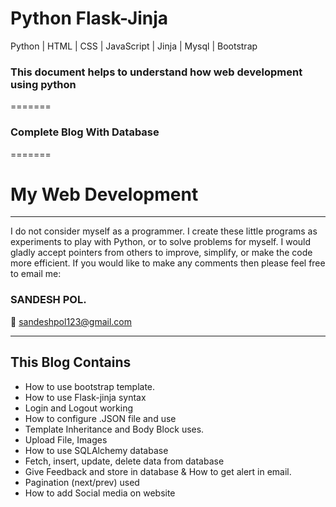 # <b>Python Flask-Jinja</b>
Python | HTML | CSS | JavaScript | Jinja | Mysql | Bootstrap
<h3>This document helps to understand how web development using python</h3>
=======
<h3>Complete Blog With Database </h3>
=======

# My Web Development
<hr>
I do not consider myself as a programmer. I create these little programs as experiments to play with Python, or to solve problems for myself. 
I would gladly accept pointers from others to improve, simplify, or make the code more efficient. If you would like to make any comments then please feel free to email me:

<h3><b>SANDESH POL.</b></h3>

:email: sandeshpol123@gmail.com
<hr>

## This Blog Contains
- How to use bootstrap template.
- How to use Flask-jinja syntax
- Login and Logout working
- How to configure .JSON file and use
- Template Inheritance and Body Block uses.
- Upload File, Images
- How to use SQLAlchemy database
- Fetch, insert, update, delete data from database
- Give Feedback and store in database & How to get alert in email.
- Pagination (next/prev) used
- How to add Social media on website
